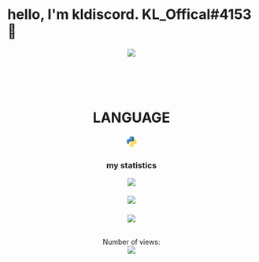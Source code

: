 # hello, I'm kldiscord. KL_Offical#4153 👋


<p align="center">
  <img src="https://images-ext-1.discordapp.net/external/qHfzdmcowV8-PYeYq9aSHu5yYPmXexfMRhAXUZb7AFU/%3Fsize%3D128%26quality%3Dlossless/https/cdn.discordapp.com/emojis/750330104655380552.gif">
</p><br/><br/><br/>

<h1 align="center">LANGUAGE</h1>

<p align="center"> 
  <code><img height="25" src="https://raw.githubusercontent.com/devicons/devicon/master/icons/python/python-original.svg"></code>
</p>

<div align="center">
    <h3> my statistics</h3>
    <img src="https://activity-graph.herokuapp.com/graph?username=kldiscord"><br /><br />
    <img src="https://github-readme-stats.vercel.app/api?username=kldiscord&show_icons=true&theme=jolly&count_private=true" /><br /><br />
    <img align="center" src="https://github-readme-stats.vercel.app/api/top-langs/?username=kldiscord&layout=compact&theme=jolly&count_private=true" /><br />
</div>


<p align="center">
    <br>Number of views: <br>
    <img src="https://profile-counter.glitch.me/kldiscord/count.svg" />
</p>

